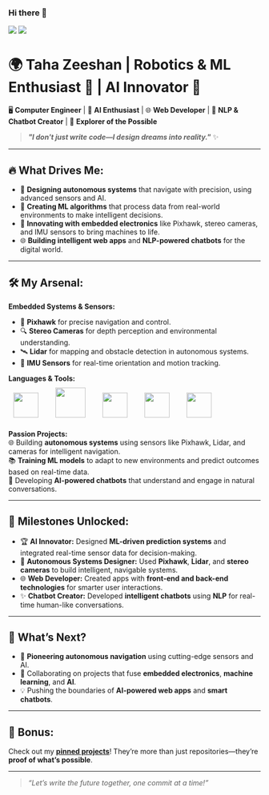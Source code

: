 ### Hi there 👋

![](https://github-readme-stats.vercel.app/api?username=Tahazee&show_icons=true&count_private=true&theme=darcula)
![](https://github-readme-stats.vercel.app/api/top-langs/?username=Tahazee&langs_count=8&layout=compact&hide=css,makefile&theme=darcula&card_width=400)


# 🌍 **Taha Zeeshan** | **Robotics & ML Enthusiast** 🤖 | **AI Innovator** 🚀
🖥️ **Computer Engineer** | 🤖 **AI Enthusiast** | 🌐 **Web Developer** | 💬 **NLP & Chatbot Creator** | 🌌 **Explorer of the Possible**  

> **_"I don't just write code—I design dreams into reality."_** ✨  

---

## 🔥 **What Drives Me:**  
- 🚗 **Designing autonomous systems** that navigate with precision, using advanced sensors and AI.  
- 🧠 **Creating ML algorithms** that process data from real-world environments to make intelligent decisions.  
- 🌟 **Innovating with embedded electronics** like Pixhawk, stereo cameras, and IMU sensors to bring machines to life.  
- 🌐 **Building intelligent web apps** and **NLP-powered chatbots** for the digital world.  

---

## 🛠️ **My  Arsenal:**  
**Embedded Systems & Sensors:**  
- 📡 **Pixhawk** for precise navigation and control.  
- 🔍 **Stereo Cameras** for depth perception and environmental understanding.  
- 🛰️ **Lidar** for mapping and obstacle detection in autonomous systems.  
- 🧭 **IMU Sensors** for real-time orientation and motion tracking.  

**Languages & Tools:**  
<img src="https://upload.wikimedia.org/wikipedia/commons/c/c3/Python-logo-notext.svg" width="50" height="50" style="padding: 10px; margin-right: 10px;">
<img src="https://upload.wikimedia.org/wikipedia/commons/b/bb/Ros_logo.svg" width="60" height="60" style="padding: 10px; margin-right: 10px;">
<img src="https://upload.wikimedia.org/wikipedia/commons/6/6a/JavaScript-logo.png" width="50" height="50" style="padding: 10px; margin-right: 10px;">
<img src="https://upload.wikimedia.org/wikipedia/commons/6/61/HTML5_logo_and_wordmark.svg" width="50" height="50" style="padding: 10px; margin-right: 10px;">
<img src="https://upload.wikimedia.org/wikipedia/commons/d/d5/CSS3_logo_and_wordmark.svg" width="50" height="50" style="padding: 10px; margin-right: 10px;">



**Passion Projects:**  
🌐 Building **autonomous systems** using sensors like Pixhawk, Lidar, and cameras for intelligent navigation.  
📚 **Training ML models** to adapt to new environments and predict outcomes based on real-time data.  
💬 Developing **AI-powered chatbots** that understand and engage in natural conversations.  

---

## 🚀 **Milestones Unlocked:**  
- 🏆 **AI Innovator:** Designed **ML-driven prediction systems** and integrated real-time sensor data for decision-making.  
- 🤖 **Autonomous Systems Designer:** Used **Pixhawk**, **Lidar**, and **stereo cameras** to build intelligent, navigable systems.  
- 🌐 **Web Developer:** Created apps with **front-end and back-end technologies** for smarter user interactions.  
- ✨ **Chatbot Creator:** Developed **intelligent chatbots** using **NLP** for real-time human-like conversations.  

---

## 🎯 **What’s Next?**  
- 🌌 **Pioneering autonomous navigation** using cutting-edge sensors and AI.  
- 🤝 Collaborating on projects that fuse **embedded electronics**, **machine learning**, and **AI**.  
- 💡 Pushing the boundaries of **AI-powered web apps** and **smart chatbots**.  

---

## 🌟 **Bonus:**  
Check out my **[pinned projects](#)**! They’re more than just repositories—they’re **proof of what’s possible**.  

---

> _“Let’s write the future together, one commit at a time!”_  




